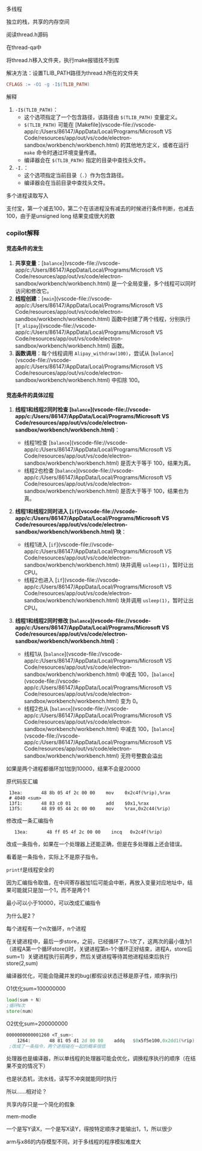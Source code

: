 多线程

独立的栈，共享的内存空间



阅读thread.h源码



在thread-qa中

将thread.h移入文件夹，执行make报错找不到库

解决方法：设置TLIB_PATH路径为thread.h所在的文件夹

```makefile
CFLAGS := -O1 -g -I$(TLIB_PATH)
```

解释

1. `-I$(TLIB_PATH)`：
   - 这个选项指定了一个包含路径，该路径由 `$(TLIB_PATH)` 变量定义。
   - `$(TLIB_PATH)` 可能在 [Makefile](vscode-file://vscode-app/c:/Users/86147/AppData/Local/Programs/Microsoft VS Code/resources/app/out/vs/code/electron-sandbox/workbench/workbench.html) 的其他地方定义，或者在运行 `make` 命令时通过环境变量传递。
   - 编译器会在 `$(TLIB_PATH)` 指定的目录中查找头文件。
2. `-I.`：
   - 这个选项指定当前目录（`.`）作为包含路径。
   - 编译器会在当前目录中查找头文件。



多个进程读取写入

支付宝，第一个减去100，第二个在该进程没有减去的时候进行条件判断，也减去100，由于是unsigned long 结果变成很大的数

### copilot解释

#### 竞态条件的发生

1. **共享变量**：[`balance`](vscode-file://vscode-app/c:/Users/86147/AppData/Local/Programs/Microsoft VS Code/resources/app/out/vs/code/electron-sandbox/workbench/workbench.html) 是一个全局变量，多个线程可以同时访问和修改它。
2. **线程创建**：[`main`](vscode-file://vscode-app/c:/Users/86147/AppData/Local/Programs/Microsoft VS Code/resources/app/out/vs/code/electron-sandbox/workbench/workbench.html) 函数中创建了两个线程，分别执行 [`T_alipay`](vscode-file://vscode-app/c:/Users/86147/AppData/Local/Programs/Microsoft VS Code/resources/app/out/vs/code/electron-sandbox/workbench/workbench.html) 函数。
3. **函数调用**：每个线程调用 `Alipay_withdraw(100)`，尝试从 [`balance`](vscode-file://vscode-app/c:/Users/86147/AppData/Local/Programs/Microsoft VS Code/resources/app/out/vs/code/electron-sandbox/workbench/workbench.html) 中扣除 100。

#### 竞态条件的具体过程

1. **线程1和线程2同时检查 [`balance`](vscode-file://vscode-app/c:/Users/86147/AppData/Local/Programs/Microsoft VS Code/resources/app/out/vs/code/electron-sandbox/workbench/workbench.html)**：

   - 线程1检查 [`balance`](vscode-file://vscode-app/c:/Users/86147/AppData/Local/Programs/Microsoft VS Code/resources/app/out/vs/code/electron-sandbox/workbench/workbench.html) 是否大于等于 100，结果为真。
   - 线程2也检查 [`balance`](vscode-file://vscode-app/c:/Users/86147/AppData/Local/Programs/Microsoft VS Code/resources/app/out/vs/code/electron-sandbox/workbench/workbench.html) 是否大于等于 100，结果也为真。

2. **线程1和线程2同时进入 [`if`](vscode-file://vscode-app/c:/Users/86147/AppData/Local/Programs/Microsoft VS Code/resources/app/out/vs/code/electron-sandbox/workbench/workbench.html) 块**：

   - 线程1进入 [`if`](vscode-file://vscode-app/c:/Users/86147/AppData/Local/Programs/Microsoft VS Code/resources/app/out/vs/code/electron-sandbox/workbench/workbench.html) 块并调用 `usleep(1)`，暂时让出CPU。
   - 线程2也进入 [`if`](vscode-file://vscode-app/c:/Users/86147/AppData/Local/Programs/Microsoft VS Code/resources/app/out/vs/code/electron-sandbox/workbench/workbench.html) 块并调用 `usleep(1)`，暂时让出CPU。

3. **线程1和线程2同时修改 [`balance`](vscode-file://vscode-app/c:/Users/86147/AppData/Local/Programs/Microsoft VS Code/resources/app/out/vs/code/electron-sandbox/workbench/workbench.html)**：

   - 线程1从 [`balance`](vscode-file://vscode-app/c:/Users/86147/AppData/Local/Programs/Microsoft VS Code/resources/app/out/vs/code/electron-sandbox/workbench/workbench.html) 中减去 100，[`balance`](vscode-file://vscode-app/c:/Users/86147/AppData/Local/Programs/Microsoft VS Code/resources/app/out/vs/code/electron-sandbox/workbench/workbench.html) 变为 0。
   - 线程2也从 [`balance`](vscode-file://vscode-app/c:/Users/86147/AppData/Local/Programs/Microsoft VS Code/resources/app/out/vs/code/electron-sandbox/workbench/workbench.html) 中减去 100，[`balance`](vscode-file://vscode-app/c:/Users/86147/AppData/Local/Programs/Microsoft VS Code/resources/app/out/vs/code/electron-sandbox/workbench/workbench.html) 无符号整数会溢出

   

如果是两个进程都循环加1加到10000，结果不会是20000





原代码反汇编

```assembly
 13ea:       48 8b 05 4f 2c 00 00    mov    0x2c4f(%rip),%rax       
 # 4040 <sum>
 13f1:       48 83 c0 01             add    $0x1,%rax
 13f5:       48 89 05 44 2c 00 00    mov    %rax,0x2c44(%rip) 
```

修改成一条汇编指令

```assembly
   13ea:       48 ff 05 4f 2c 00 00    incq   0x2c4f(%rip)  
```

改成一条指令，如果在一个处理器上还能正确，但是在多处理器上还会错误。

看着是一条指令，实际上不是原子指令。

`printf`是线程安全的



因为汇编指令取值，在中间寄存器加1后可能会中断，再放入变量对应地址中，结果可能就只是加一个1，而不是两个1

最小可以小于10000，可以改成汇编指令



为什么是2？

每个进程有一个n次循环，n个进程

在关键进程中，最后一步store，之前，已经循环了n-1次了，这两次的最小值为1（进程A第一个循环store()时，关键进程第n-1个循环正好结束，进程A，store后sum=1）关键进程执行前两步，然后关键进程等待其他进程结束后执行store(2,sum)



编译器优化，可能会隐藏并发的bug(都假设状态迁移是原子性，顺序执行)

O1优化sum=100000000

```asm
load(sum + N)
;循环N次
store(num)
```



O2优化sum=200000000

```asm
0000000000001260 <T_sum>:
    1264:       48 81 05 d1 2d 00 00    addq   $0x5f5e100,0x2dd1(%rip)       
 ;改成了一条指令，两个进程碰在一起的概率很低
```



处理器也是编译器，所以单线程的处理器可能会优化，调换程序执行的顺序（在结果不变的情况下）

也是状态机，流水线，读写不冲突就能同时执行

所以......相对论？

共享内存只是一个简化的假象

mem-modle

一个是写Y读X，一个是写X读Y，得按特定顺序才能输出1，1，所以很少

arm与x86的内存模型不同，对于多线程的程序模拟难度大



